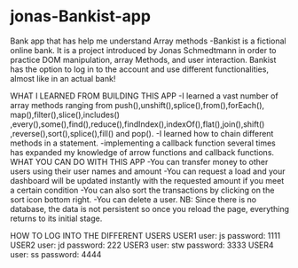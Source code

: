 # jonas-Bankist-app
Bank app that has help me understand Array methods
-Bankist is a fictional online bank. It is a project introduced by Jonas Schmedtmann in order to practice DOM manipulation, array Methods, and user interaction. Bankist has the option to log in to the account and use different functionalities, almost like in an actual bank!

WHAT I LEARNED FROM BUILDING THIS APP
-I learned a vast number of array methods ranging from push(),unshift(),splice(),from(),forEach(), map(),filter(),slice(),includes() ,every(),some(),find(),reduce(),findIndex(),indexOf(),flat(),join(),shift() ,reverse(),sort(),splice(),fill() and pop().
-I learned how to chain different methods in a statement.
-implementing a callback function several times has expanded my knowledge of arrow functions and callback functions.
WHAT YOU CAN DO WITH THIS APP
-You can transfer money to other users using their user names and amount
-You can request a load and your dashboard will be updated instantly with the requested amount if you meet a certain condition
-You can also sort the transactions by clicking on the sort icon bottom right.
-You can delete a user.
NB: Since there is no database, the data is not persistent so once you reload the page, everything returns to its initial stage.

HOW TO LOG INTO THE DIFFERENT USERS
USER1
user: js
password: 1111
USER2
user: jd
password: 222
USER3 
user: stw
password: 3333
USER4
user: ss
password: 4444
